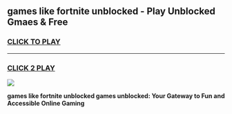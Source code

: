 
## games like fortnite unblocked - Play Unblocked Gmaes & Free
<h3>
<a href="https://premium.freeplayer.one?title=games_like_fortnite_unblocked&ref=19F">CLICK TO PLAY</a></h3>
<hr>

<h3>
<a href="https://premium.freeplayer.one?title=games_like_fortnite_unblocked&ref=19F">CLICK 2 PLAY</a>
  
</h3>

<a href="https://premium.freeplayer.one?title=games_like_fortnite_unblocked&ref=19F/"><img src="https://clearcache.store/games.png"></a>


**games like fortnite unblocked games unblocked: Your Gateway to Fun and Accessible Online Gaming**
